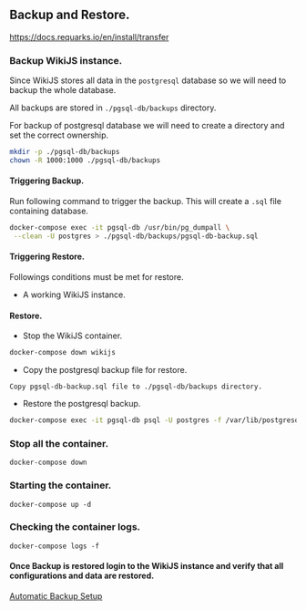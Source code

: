 ## Backup and Restore.
https://docs.requarks.io/en/install/transfer

### Backup WikiJS instance.
Since WikiJS stores all data in the `postgresql` database so we will need to backup the whole database.

All backups are stored in `./pgsql-db/backups` directory.  

For backup of postgresql database we will need to create a directory and set the correct ownership.
```bash
mkdir -p ./pgsql-db/backups
chown -R 1000:1000 ./pgsql-db/backups
```

#### Triggering Backup.
Run following command to trigger the backup.
This will create a `.sql` file containing database.
```bash
docker-compose exec -it pgsql-db /usr/bin/pg_dumpall \
 --clean -U postgres > ./pgsql-db/backups/pgsql-db-backup.sql
```

#### Triggering Restore.
Followings conditions must be met for restore.
- A working WikiJS instance.

#### Restore.
- Stop the WikiJS container.
```bash
docker-compose down wikijs
```

- Copy the postgresql backup file for restore.
```
Copy pgsql-db-backup.sql file to ./pgsql-db/backups directory.
```

- Restore the postgresql backup.
```bash
docker-compose exec -it pgsql-db psql -U postgres -f /var/lib/postgresql/backups/pgsql-db-backup.sql
```

### Stop all the container.
```
docker-compose down
```

### Starting the container.
```
docker-compose up -d
```

### Checking the container logs.
```
docker-compose logs -f
```

#### Once Backup is restored login to the WikiJS instance and verify that all configurations and data are restored.

[Automatic Backup Setup](./automatic-backup/README.md)
